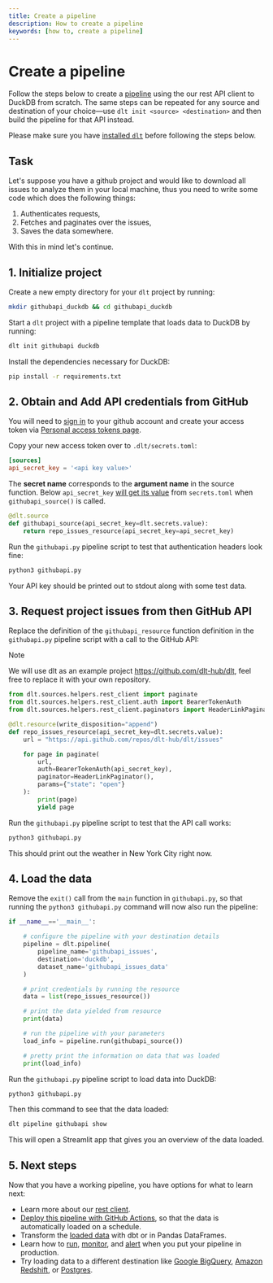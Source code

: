 ```yaml
---
title: Create a pipeline
description: How to create a pipeline
keywords: [how to, create a pipeline]
---
```


# Create a pipeline

Follow the steps below to create a [pipeline](../general-usage/glossary.md#pipeline) using the
our rest API client to DuckDB from scratch. The same steps can be repeated for any source and
destination of your choice—use `dlt init <source> <destination>` and then build the pipeline for
that API instead.

Please make sure you have [installed `dlt`](../reference/installation.md) before following the
steps below.


## Task
Let's suppose you have a github project and would like to download all issues to analyze them in
your local machine, thus you need to write some code which does the following things:

1. Authenticates requests,
2. Fetches and paginates over the issues,
3. Saves the data somewhere.

With this in mind let's continue.

## 1. Initialize project

Create a new empty directory for your `dlt` project by running:

```sh
mkdir githubapi_duckdb && cd githubapi_duckdb
```

Start a `dlt` project with a pipeline template that loads data to DuckDB by running:

```sh
dlt init githubapi duckdb
```

Install the dependencies necessary for DuckDB:

```sh
pip install -r requirements.txt
```

## 2. Obtain and Add API credentials from GitHub

You will need to [sign in](https://github.com/login) to your github account and create your access token via [Personal access tokens page](https://github.com/settings/tokens).

Copy your new access token over to `.dlt/secrets.toml`:

```toml
[sources]
api_secret_key = '<api key value>'
```

The **secret name** corresponds to the **argument name** in the source function.
Below `api_secret_key` [will get its value](../general-usage/credentials/configuration.md#general-usage-and-an-example) from `secrets.toml` when `githubapi_source()` is called.

```py
@dlt.source
def githubapi_source(api_secret_key=dlt.secrets.value):
    return repo_issues_resource(api_secret_key=api_secret_key)
```

Run the `githubapi.py` pipeline script to test that authentication headers look fine:

```sh
python3 githubapi.py
```

Your API key should be printed out to stdout along with some test data.

## 3. Request project issues from then GitHub API

Replace the definition of the `githubapi_resource` function definition in the `githubapi.py`
pipeline script with a call to the GitHub API:

>[!NOTE]
> We will use dlt as an example project https://github.com/dlt-hub/dlt, feel free to replace it with your own repository.

```py
from dlt.sources.helpers.rest_client import paginate
from dlt.sources.helpers.rest_client.auth import BearerTokenAuth
from dlt.sources.helpers.rest_client.paginators import HeaderLinkPaginator

@dlt.resource(write_disposition="append")
def repo_issues_resource(api_secret_key=dlt.secrets.value):
    url = "https://api.github.com/repos/dlt-hub/dlt/issues"

    for page in paginate(
        url,
        auth=BearerTokenAuth(api_secret_key),
        paginator=HeaderLinkPaginator(),
        params={"state": "open"}
    ):
        print(page)
        yield page
```

Run the `githubapi.py` pipeline script to test that the API call works:

```sh
python3 githubapi.py
```

This should print out the weather in New York City right now.

## 4. Load the data

Remove the `exit()` call from the `main` function in `githubapi.py`, so that running the
`python3 githubapi.py` command will now also run the pipeline:

```py
if __name__=='__main__':

    # configure the pipeline with your destination details
    pipeline = dlt.pipeline(
        pipeline_name='githubapi_issues',
        destination='duckdb',
        dataset_name='githubapi_issues_data'
    )

    # print credentials by running the resource
    data = list(repo_issues_resource())

    # print the data yielded from resource
    print(data)

    # run the pipeline with your parameters
    load_info = pipeline.run(githubapi_source())

    # pretty print the information on data that was loaded
    print(load_info)
```

Run the `githubapi.py` pipeline script to load data into DuckDB:

```sh
python3 githubapi.py
```

Then this command to see that the data loaded:

```sh
dlt pipeline githubapi show
```

This will open a Streamlit app that gives you an overview of the data loaded.

## 5. Next steps

Now that you have a working pipeline, you have options for what to learn next:

- Learn more about our [rest client](https://dlthub.com/devel/general-usage/http/rest-client).
- [Deploy this pipeline with GitHub Actions](deploy-a-pipeline/deploy-with-github-actions), so that
  the data is automatically loaded on a schedule.
- Transform the [loaded data](../dlt-ecosystem/transformations) with dbt or in
  Pandas DataFrames.
- Learn how to [run](../running-in-production/running.md),
  [monitor](../running-in-production/monitoring.md), and
  [alert](../running-in-production/alerting.md) when you put your pipeline in production.
- Try loading data to a different destination like
  [Google BigQuery](../dlt-ecosystem/destinations/bigquery.md),
  [Amazon Redshift](../dlt-ecosystem/destinations/redshift.md), or
  [Postgres](../dlt-ecosystem/destinations/postgres.md).
